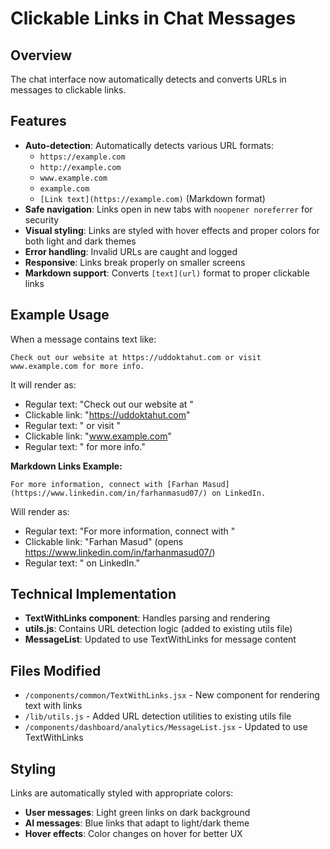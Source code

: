 # Clickable Links in Chat Messages

## Overview

The chat interface now automatically detects and converts URLs in messages to clickable links.

## Features

- **Auto-detection**: Automatically detects various URL formats:
  - `https://example.com`
  - `http://example.com`
  - `www.example.com`
  - `example.com`
  - `[Link text](https://example.com)` (Markdown format)
- **Safe navigation**: Links open in new tabs with `noopener noreferrer` for security
- **Visual styling**: Links are styled with hover effects and proper colors for both light and dark themes
- **Error handling**: Invalid URLs are caught and logged
- **Responsive**: Links break properly on smaller screens
- **Markdown support**: Converts `[text](url)` format to proper clickable links

## Example Usage

When a message contains text like:

```
Check out our website at https://uddoktahut.com or visit www.example.com for more info.
```

It will render as:

- Regular text: "Check out our website at "
- Clickable link: "https://uddoktahut.com"
- Regular text: " or visit "
- Clickable link: "www.example.com"
- Regular text: " for more info."

**Markdown Links Example:**

```
For more information, connect with [Farhan Masud](https://www.linkedin.com/in/farhanmasud07/) on LinkedIn.
```

Will render as:

- Regular text: "For more information, connect with "
- Clickable link: "Farhan Masud" (opens https://www.linkedin.com/in/farhanmasud07/)
- Regular text: " on LinkedIn."

## Technical Implementation

- **TextWithLinks component**: Handles parsing and rendering
- **utils.js**: Contains URL detection logic (added to existing utils file)
- **MessageList**: Updated to use TextWithLinks for message content

## Files Modified

- `/components/common/TextWithLinks.jsx` - New component for rendering text with links
- `/lib/utils.js` - Added URL detection utilities to existing utils file
- `/components/dashboard/analytics/MessageList.jsx` - Updated to use TextWithLinks

## Styling

Links are automatically styled with appropriate colors:

- **User messages**: Light green links on dark background
- **AI messages**: Blue links that adapt to light/dark theme
- **Hover effects**: Color changes on hover for better UX
